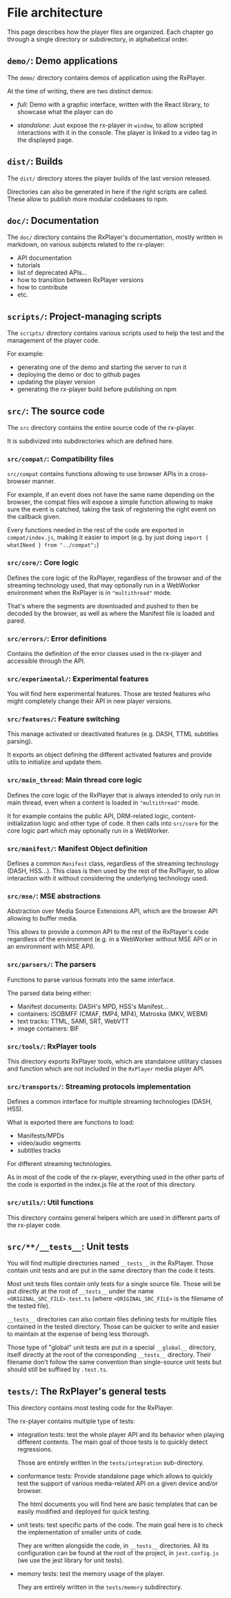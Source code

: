 # File architecture

This page describes how the player files are organized. Each chapter go through a single
directory or subdirectory, in alphabetical order.

## `demo/`: Demo applications

The `demo/` directory contains demos of application using the RxPlayer.

At the time of writing, there are two distinct demos:

- _full_: Demo with a graphic interface, written with the React library, to showcase what
  the player can do

- _standalone_: Just expose the rx-player in `window`, to allow scripted interactions with
  it in the console. The player is linked to a video tag in the displayed page.

## `dist/`: Builds

The `dist/` directory stores the player builds of the last version released.

Directories can also be generated in here if the right scripts are called. These allow to
publish more modular codebases to npm.

## `doc/`: Documentation

The `doc/` directory contains the RxPlayer's documentation, mostly written in markdown, on
various subjects related to the rx-player:

- API documentation
- tutorials
- list of deprecated APIs...
- how to transition between RxPlayer versions
- how to contribute
- etc.

## `scripts/`: Project-managing scripts

The `scripts/` directory contains various scripts used to help the test and the management
of the player code.

For example:

- generating one of the demo and starting the server to run it
- deploying the demo or doc to github pages
- updating the player version
- generating the rx-player build before publishing on npm

## `src/`: The source code

The `src` directory contains the entire source code of the rx-player.

It is subdivized into subdirectories which are defined here.

### `src/compat/`: Compatibility files

`src/compat` contains functions allowing to use browser APIs in a cross-browser manner.

For example, if an event does not have the same name depending on the browser, the compat
files will expose a simple function allowing to make sure the event is catched, taking the
task of registering the right event on the callback given.

Every functions needed in the rest of the code are exported in `compat/index.js`, making
it easier to import (e.g. by just doing `import { whatINeed } from "../compat";`)

### `src/core/`: Core logic

Defines the core logic of the RxPlayer, regardless of the browser and of the streaming
technology used, that may optionally run in a WebWorker environment when the RxPlayer is
in `"multithread"` mode.

That's where the segments are downloaded and pushed to then be decoded by the browser, as
well as where the Manifest file is loaded and pared.

### `src/errors/`: Error definitions

Contains the definition of the error classes used in the rx-player and accessible through
the API.

### `src/experimental/`: Experimental features

You will find here experimental features. Those are tested features who might completely
change their API in new player versions.

### `src/features/`: Feature switching

This manage activated or deactivated features (e.g. DASH, TTML subtitles parsing).

It exports an object defining the different activated features and provide utils to
initialize and update them.

### `src/main_thread`: Main thread core logic

Defines the core logic of the RxPlayer that is always intended to only run in main thread,
even when a content is loaded in `"multithread"` mode.

It for example contains the public API, DRM-related logic, content-initialization logic
and other type of code. It then calls into `src/core` for the core logic part which may
optionally run in a WebWorker.

### `src/manifest/`: Manifest Object definition

Defines a common `Manifest` class, regardless of the streaming technology (DASH, HSS...).
This class is then used by the rest of the RxPlayer, to allow interaction with it without
considering the underlying technology used.

### `src/mse/`: MSE abstractions

Abstraction over Media Source Extensions API, which are the browser API allowing to buffer
media.

This allows to provide a common API to the rest of the RxPlayer's code regardless of the
environment (e.g. in a WebWorker without MSE API or in an environment with MSE API).

### `src/parsers/`: The parsers

Functions to parse various formats into the same interface.

The parsed data being either:

- Manifest documents: DASH's MPD, HSS's Manifest...
- containers: ISOBMFF (CMAF, fMP4, MP4), Matroska (MKV, WEBM)
- text tracks: TTML, SAMI, SRT, WebVTT
- image containers: BIF

### `src/tools/`: RxPlayer tools

This directory exports RxPlayer tools, which are standalone utilitary classes and function
which are not included in the `RxPlayer` media player API.

### `src/transports/`: Streaming protocols implementation

Defines a common interface for multiple streaming technologies (DASH, HSS).

What is exported there are functions to load:

- Manifests/MPDs
- video/audio segments
- subtitles tracks

For different streaming technologies.

As in most of the code of the rx-player, everything used in the other parts of the code is
exported in the index.js file at the root of this directory.

### `src/utils/`: Util functions

This directory contains general helpers which are used in different parts of the rx-player
code.

## `src/**/__tests__`: Unit tests

You will find multiple directories named `__tests__` in the RxPlayer. Those contain unit
tests and are put in the same directory than the code it tests.

Most unit tests files contain only tests for a single source file. Those will be put
directly at the root of `__tests__` under the name `<ORIGINAL_SRC_FILE>.test.ts` (where
`<ORIGINAL_SRC_FILE>` is the filename of the tested file).

`__tests__` directories can also contain files defining tests for multiple files contained
in the tested directory. Those can be quicker to write and easier to maintain at the
expense of being less thorough.

Those type of "global" unit tests are put in a special `__global__` directory, itself
directly at the root of the corresponding `__tests__` directory. Their filename don't
follow the same convention than single-source unit tests but should still be suffixed by
`.test.ts`.

## `tests/`: The RxPlayer's general tests

This directory contains most testing code for the RxPlayer.

The rx-player contains multiple type of tests:

- integration tests: test the whole player API and its behavior when playing different
  contents. The main goal of those tests is to quickly detect regressions.

  Those are entirely written in the `tests/integration` sub-directory.

- conformance tests: Provide standalone page which allows to quickly test the support of
  various media-related API on a given device and/or browser.

  The html documents you will find here are basic templates that can be easily modified
  and deployed for quick testing.

- unit tests: test specific parts of the code. The main goal here is to check the
  implementation of smaller units of code.

  They are written alongside the code, in `__tests__` directories. All its configuration
  can be found at the root of the project, in `jest.config.js` (we use the jest library
  for unit tests).

- memory tests: test the memory usage of the player.

  They are entirely written in the `tests/memory` subdirectory.
